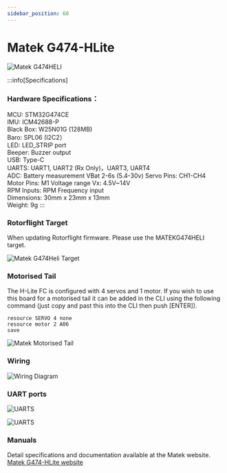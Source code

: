 ```yaml
---
sidebar_position: 60
---
```


# Matek G474-HLite

![Matek G474HELI](./img/matek-g474-hlite.png)

:::info[Specifications]
### Hardware Specifications：

MCU: STM32G474CE\
IMU: ICM42688-P\
Black Box: W25N01G (128MB)\
Baro: SPL06 (I2C2）\
LED: LED\_STRIP port\
Beeper: Buzzer output\
USB: Type-C\
UARTS: UART1, UART2 (Rx Only)，UART3, UART4\
ADC: Battery measurement VBat 2-6s (5.4-30v)
Servo Pins: CH1-CH4\
Motor Pins: M1
Voltage range Vx: 4.5V~14V\
RPM Inputs: RPM Frequency input\
Dimensions: 30mm x 23mm x 13mm\
Weight: 9g
:::

### Rotorflight Target

When updating Rotorflight firmware. Please use the MATEKG474HELI target.

![Matek G474Heli Target](./img/g474-target.png)

### Motorised Tail

The H-Lite FC is configured with 4 servos and 1 motor. If you wish to use this board for a motorised tail it can be added in the CLI using the following command (just copy and past this into the CLI then push \[ENTER]).

`resource SERVO 4 none`\
`resource motor 2 A06`\
`save`

![Matek Motorised Tail](./img/mt-motorised.png)

### Wiring

![Wiring Diagram](./img/g474-hlite_wiring.jpg)

### UART ports

![UARTS](./img/mt-uarts.png)

![UARTS](./img/mt-hl-ports.png)

### Manuals

Detail specifications and documentation available at the Matek website.\
[Matek G474-HLite website](https://www.mateksys.com/?portfolio=g474-hlite)
